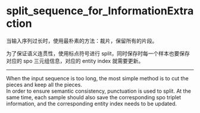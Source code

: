 # split_sequence_for_InformationExtraction

当输入序列过长时，使用最朴素的方法：裁片，保留所有的片段。

为了保证语义连贯性，使用标点符号进行 split，同时保存时每一个样本也要保存对应的 spo 三元组信息，对应的 entity index 就需要更新。

----

When the input sequence is too long, the most simple method is to cut the pieces and keep all the pieces.\
In order to ensure semantic consistency, punctuation is used to split. At the same time, each sample should also save the corresponding spo triplet information, and the corresponding entity index needs to be updated.
